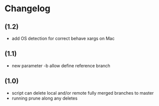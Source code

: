 # Changelog

## (1.2)

 * add OS detection for correct behave xargs on Mac

## (1.1)

 * new parameter -b <branchName> allow define reference branch

## (1.0)

 * script can delete local and/or remote fully merged branches to master
 * running prune along any deletes
